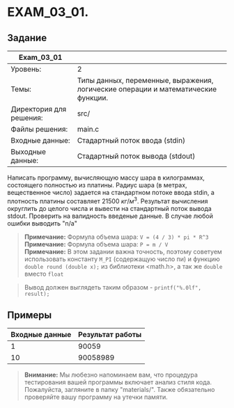 # EXAM_03_01. 

## Задание
| Exam_03_01 | |
| ------ | ------- |
| Уровень: | 2 |
| Темы: | Типы данных, переменные, выражения, логические операции и математические функции. |
| Директория для решения: | src/ |
| Файлы решения: | main.c |
| Входные данные: | Стадартный поток ввода (stdin) |
| Выходные данные: | Стадартный поток вывода (stdout) |

Написать программу, вычисляющую массу шара в килограммах, состоящего полностью из платины. Радиус шара (в метрах, вещественное число) задается на стандартном потоке ввода stdin, а плотность платины составляет 21500 $`кг/м^3`$. Результат вычисления округлить до целого числа и вывести на стандартный поток вывода stdout. Проверить на валидность введеные данные. В случае любой ошибки выводить "n/a"

> **Примечание:** Формула объема шара: `V = (4 / 3) * pi * R^3` \
> **Примечание:** Формула объема шара: `P = m / V` \
> **Примечание:** В этом задании важна точность, поэтому советуем использовать константу `M_PI` (содержащую число пи) и функцию `double round (double x);` из библиотеки <math.h>, а так же `double` вместо `float`

> Вывод должен выглядеть таким образом - `printf("%.0lf", result);`

## Примеры

| Входные данные | Результат работы |
| ------ | ------ |
| 1 | 90059 |
| 10 | 90058989 |

> **Внимание:** Мы любезно напоминаем вам, что процедура тестирования вашей программы включает анализ стиля кода. Пожалуйста, загляните в папку "materials/". Также обязательно проверяйте вашу программу на утечки памяти.